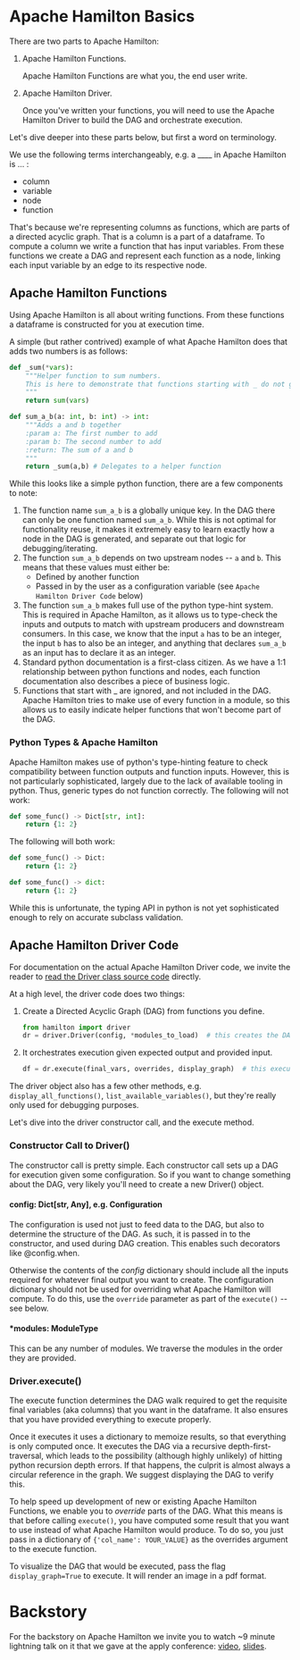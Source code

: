 # Apache Hamilton Basics

There are two parts to Apache Hamilton:

1. Apache Hamilton Functions.

   Apache Hamilton Functions are what you, the end user write.

2. Apache Hamilton Driver.

   Once you've written your functions, you will need to use the Apache Hamilton Driver to build the DAG and orchestrate
   execution.

Let's dive deeper into these parts below, but first a word on terminology.

We use the following terms interchangeably, e.g. a ____ in Apache Hamilton is ... :

* column
* variable
* node
* function

That's because we're representing columns as functions, which are parts of a directed acyclic graph. That is
 a column is a part of a dataframe. To compute a column we write a function that has input variables. From these functions
we create a DAG and represent each function as a node, linking each input variable by an edge to its respective node.

## Apache Hamilton Functions
Using Apache Hamilton is all about writing functions. From these functions a dataframe is constructed for you at execution time.

A simple (but rather contrived) example of what Apache Hamilton does that adds two numbers is as follows:

```python
def _sum(*vars):
    """Helper function to sum numbers.
    This is here to demonstrate that functions starting with _ do not get processed by hamilton.
    """
    return sum(vars)

def sum_a_b(a: int, b: int) -> int:
    """Adds a and b together
    :param a: The first number to add
    :param b: The second number to add
    :return: The sum of a and b
    """
    return _sum(a,b) # Delegates to a helper function
```

While this looks like a simple python function, there are a few components to note:
1. The function name `sum_a_b` is a globally unique key. In the DAG there can only be one function named `sum_a_b`.
   While this is not optimal for functionality reuse, it makes it extremely easy to learn exactly how a node in the DAG is generated,
   and separate out that logic for debugging/iterating.
2. The function `sum_a_b` depends on two upstream nodes -- `a` and `b`. This means that these values must either be:
    * Defined by another function
    * Passed in by the user as a configuration variable (see `Apache Hamilton Driver Code` below)
3. The function `sum_a_b` makes full use of the python type-hint system. This is required in Apache Hamilton,
   as it allows us to type-check the inputs and outputs to match with upstream producers and downstream consumers. In this case,
   we know that the input `a` has to be an integer, the input `b` has to also be an integer, and anything that declares `sum_a_b` as an input
   has to declare it as an integer.
4. Standard python documentation is a first-class citizen. As we have a 1:1 relationship between python functions and
   nodes, each function documentation also describes a piece of business logic.
5. Functions that start with _ are ignored, and not included in the DAG. Apache Hamilton tries to make use of every function
   in a module, so this allows us to easily indicate helper functions that won't become part of the DAG.


### Python Types & Apache Hamilton

Apache Hamilton makes use of python's type-hinting feature to check compatibility between function outputs and function inputs. However,
this is not particularly sophisticated, largely due to the lack of available tooling in python. Thus, generic types do not function correctly.
The following will not work:

```python
def some_func() -> Dict[str, int]:
    return {1: 2}
```

The following will both work:
```python
def some_func() -> Dict:
    return {1: 2}
```

```python
def some_func() -> dict:
    return {1: 2}
```

While this is unfortunate, the typing API in python is not yet sophisticated enough to rely on accurate subclass validation.

## Apache Hamilton Driver Code
For documentation on the actual Apache Hamilton Driver code, we invite the reader to [read the Driver class source code](/hamilton/driver.py) directly.

At a high level, the driver code does two things:

1. Create a Directed Acyclic Graph (DAG) from functions you define.
   ```python
   from hamilton import driver
   dr = driver.Driver(config, *modules_to_load)  # this creates the DAG from the modules you pass in.
   ```
2. It orchestrates execution given expected output and provided input.
   ```python
   df = dr.execute(final_vars, overrides, display_graph)  # this executes the DAG appropriately to create the dataframe.
   ```

The driver object also has a few other methods, e.g. `display_all_functions()`, `list_available_variables()`, but they're
really only used for debugging purposes.

Let's dive into the driver constructor call, and the execute method.

### Constructor Call to Driver()
The constructor call is pretty simple. Each constructor call sets up a DAG for execution given some configuration.
So if you want to change something about the DAG, very likely you'll need to create a new Driver() object.

#### config: Dict[str, Any], e.g. Configuration
The configuration is used not just to feed data to the DAG, but also to determine the structure of the DAG.
As such, it is passed in to the constructor, and used during DAG creation. This enables such decorators like @config.when.

Otherwise the contents of the _config_ dictionary should include all the inputs required for whatever final output you
want to create. The configuration dictionary should not be used for overriding what Apache Hamilton will compute.
To do this, use the `override` parameter as part of the `execute()` -- see below.

#### \*modules: ModuleType
This can be any number of modules. We traverse the modules in the order they are provided.

### Driver.execute()
The execute function determines the DAG walk required to get the requisite final variables (aka columns) that you want
in the dataframe. It also ensures that you have provided everything to execute properly.

Once it executes it uses a dictionary to memoize results, so that everything is only computed once. It executes the DAG
via a recursive depth-first-traversal, which leads to the possibility (although highly unlikely) of hitting python
recursion depth errors. If that happens, the culprit is almost always a circular reference in the graph. We suggest
displaying the DAG to verify this.

To help speed up development of new or existing Apache Hamilton Functions, we enable you to _override_ parts of the DAG. What
this means is that before calling `execute()`, you have computed some result that you want to use instead of what Apache Hamilton
would produce. To do so, you just pass in a dictionary of `{'col_name': YOUR_VALUE}` as the overrides argument to the
execute function.

To visualize the DAG that would be executed, pass the flag `display_graph=True` to execute. It will render an image in a pdf format.

# Backstory
For the backstory on Apache Hamilton we invite you to watch ~9 minute lightning talk on it that we gave at the apply conference:
[video](https://www.youtube.com/watch?v=B5Zp_30Knoo), [slides](https://www.slideshare.net/StefanKrawczyk/hamilton-a-micro-framework-for-creating-dataframes).
